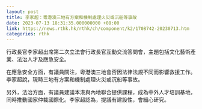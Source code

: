 ```yaml
---
layout: post
title: 李家超：粵港澳三地有方案和機制處理火災或沉船等事故
date: 2023-07-13 18:31:35.000000000 +08:00
link: https://news.rthk.hk/rthk/ch/component/k2/1708742-20230713.htm
categories: rthk
---
```


行政長官李家超出席第二次立法會行政長官互動交流答問會，主題包括文化藝術產業、法治人才及應急安全。

在應急安全方面，有議員關注，粵港澳三地會否因法律法規不同而影響救援工作。李家超說，現時三地有方案和機制處理火災或沉船等事故。

另外，法治方面，有議員建議本港與內地聯合提供課程，成為中外人才培訓基地，同時推動國家仲裁國際化。李家超認為，提議有建設性，會細心研究。
